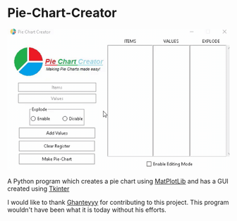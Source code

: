 # Pie-Chart-Creator

<img src="pics/main.gif">

A Python program which creates a pie chart using [MatPlotLib](https://github.com/matplotlib/matplotlib) and has a GUI created using [Tkinter](https://en.wikipedia.org/wiki/Tkinter)

I would like to thank [Ghanteyyy](http://github.com/ghanteyyy) for contributing to this project. This program wouldn't have been what it is today without his efforts.
